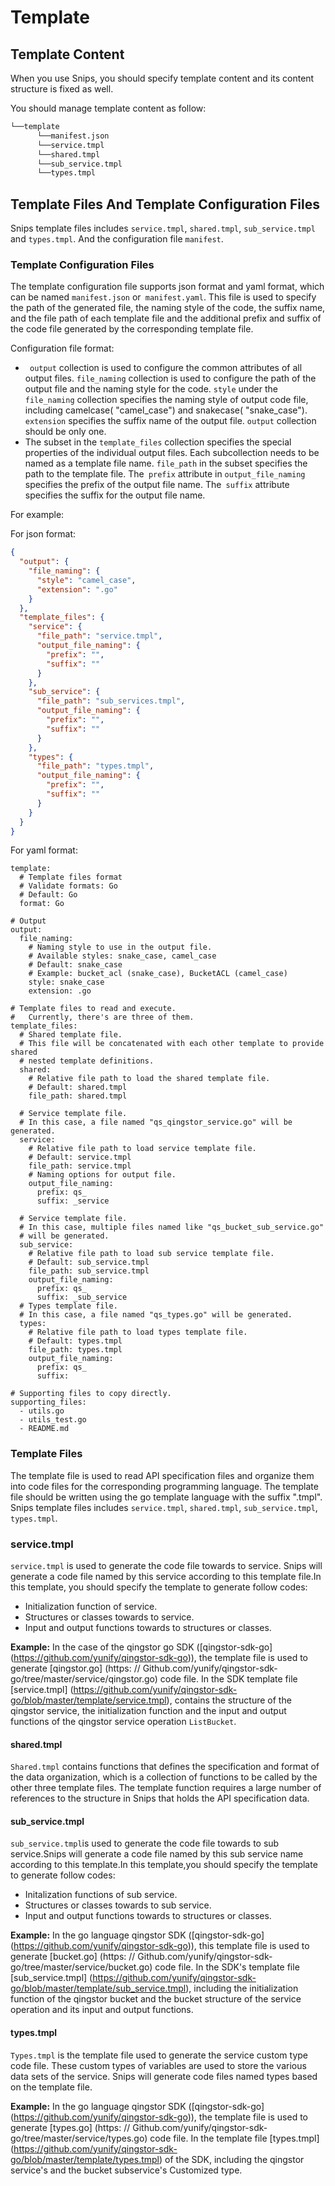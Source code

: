 # Template 

## Template Content

When you use Snips, you should specify template content and its content structure is fixed as well.

You should manage template content as follow: 

``` sh
└──template
      └──manifest.json
      └──service.tmpl
      └──shared.tmpl
      └──sub_service.tmpl
      └──types.tmpl
```
## Template Files And Template Configuration Files

Snips template files includes `service.tmpl`, `shared.tmpl`, `sub_service.tmpl` and `types.tmpl`. And the configuration file `manifest`.

### Template Configuration Files

The template configuration file supports json format and yaml format, which can be named `manifest.json` or` manifest.yaml`. This file is used to specify the path of the generated file, the naming style of the code, the suffix name, and the file path of each template file and the additional prefix and suffix of the code file generated by the corresponding template file.
 
 Configuration file format:

- ` output` collection is used to configure the common attributes of all output files. `file_naming` collection is used to configure the path of the output file and the naming style for the code. `style` under the` file_naming` collection specifies the naming style of output code file, including  camelcase( "camel_case") and snakecase( "snake_case"). `extension` specifies the suffix name of the output file. `output` collection should be only one.
- The subset in the `template_files` collection specifies the special properties of the individual output files. Each subcollection needs to be named as a template file name. `file_path` in the subset specifies the path to the template file. The` prefix` attribute in `output_file_naming` specifies the prefix of the output file name. The` suffix` attribute specifies the suffix for the output file name.
 
 For example:
 
For json format:
 
``` json
{
  "output": {
    "file_naming": {
      "style": "camel_case",
      "extension": ".go"
    }
  },
  "template_files": {
    "service": {
      "file_path": "service.tmpl",
      "output_file_naming": {
        "prefix": "",
        "suffix": ""
      }
    },
    "sub_service": {
      "file_path": "sub_services.tmpl",
      "output_file_naming": {
        "prefix": "",
        "suffix": ""
      }
    },
    "types": {
      "file_path": "types.tmpl",
      "output_file_naming": {
        "prefix": "",
        "suffix": ""
      }
    }
  }
}
```

For yaml format:

```
template:
  # Template files format
  # Validate formats: Go
  # Default: Go
  format: Go

# Output
output:
  file_naming:
    # Naming style to use in the output file.
    # Available styles: snake_case, camel_case
    # Default: snake_case
    # Example: bucket_acl (snake_case), BucketACL (camel_case)
    style: snake_case
    extension: .go

# Template files to read and execute.
#   Currently, there's are three of them.
template_files:
  # Shared template file.
  # This file will be concatenated with each other template to provide shared
  # nested template definitions.
  shared:
    # Relative file path to load the shared template file.
    # Default: shared.tmpl
    file_path: shared.tmpl

  # Service template file.
  # In this case, a file named "qs_qingstor_service.go" will be generated.
  service:
    # Relative file path to load service template file.
    # Default: service.tmpl
    file_path: service.tmpl
    # Naming options for output file.
    output_file_naming:
      prefix: qs_
      suffix: _service

  # Service template file.
  # In this case, multiple files named like "qs_bucket_sub_service.go"
  # will be generated.
  sub_service:
    # Relative file path to load sub service template file.
    # Default: sub_service.tmpl
    file_path: sub_service.tmpl
    output_file_naming:
      prefix: qs_
      suffix: _sub_service
  # Types template file.
  # In this case, a file named "qs_types.go" will be generated.
  types:
    # Relative file path to load types template file.
    # Default: types.tmpl
    file_path: types.tmpl
    output_file_naming:
      prefix: qs_
      suffix:

# Supporting files to copy directly.
supporting_files:
  - utils.go
  - utils_test.go
  - README.md
```

### Template Files

The template file is used to read API specification files and organize them into code files for the corresponding programming language. The template file should be written using the go template language with the suffix ".tmpl". Snips template files includes `service.tmpl`, `shared.tmpl`, `sub_service.tmpl`, `types.tmpl`.

### service.tmpl

`service.tmpl` is used to generate the code file  towards to service. Snips will generate a code file named by this service according to this template file.In this template, you should specify the template to generate follow codes:

- Initialization function of service.
- Structures or classes towards to service.
- Input and output functions towards to structures or classes.

**Example:** In the case of the qingstor go SDK ([qingstor-sdk-go] (https://github.com/yunify/qingstor-sdk-go)), the template file is used to generate [qingstor.go] (https: // Github.com/yunify/qingstor-sdk-go/tree/master/service/qingstor.go) code file. In the SDK template file [service.tmpl] (https://github.com/yunify/qingstor-sdk-go/blob/master/template/service.tmpl), contains the structure of the qingstor service, the initialization function and the input and output functions of the qingstor service operation `ListBucket`.

#### shared.tmpl

`Shared.tmpl` contains functions that defines the specification and format of the data organization, which is a collection of functions to be called by the other three template files. The template function requires a large number of references to the structure in Snips that holds the API specification data.

#### sub_service.tmpl

`sub_service.tmpl`is used to generate the code file  towards to sub service.Snips will generate a code file named by this sub service name according to this template.In this template,you should specify the template to generate follow codes:

- Initalization functions of sub service.
- Structures or classes towards to sub service.
- Input and output functions towards to structures or classes.

**Example:** In the go language qingstor SDK ([qingstor-sdk-go] (https://github.com/yunify/qingstor-sdk-go)), this template file is used to generate [bucket.go] (https: // Github.com/yunify/qingstor-sdk-go/tree/master/service/bucket.go) code file. In the SDK's template file [sub_service.tmpl] (https://github.com/yunify/qingstor-sdk-go/blob/master/template/sub_service.tmpl), including the initialization function of the qingstor bucket and the bucket structure of the service operation and its input and output functions.

#### types.tmpl

`Types.tmpl` is the template file used to generate the service custom type code file. These custom types of variables are used to store the various data sets of the service. Snips will generate code files named types based on the template file.

**Example:** In the go language qingstor SDK ([qingstor-sdk-go] (https://github.com/yunify/qingstor-sdk-go)), the template file is used to generate [types.go] (https: // Github.com/yunify/qingstor-sdk-go/tree/master/service/types.go) code file. In the template file [types.tmpl] (https://github.com/yunify/qingstor-sdk-go/blob/master/template/types.tmpl) of the SDK, including the qingstor service's  and the bucket subservice's Customized type.